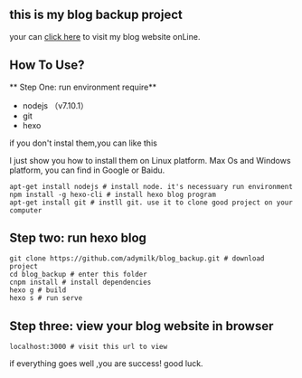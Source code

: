 ## this is my blog backup project

your can [click here](https://blog.adymilk.cn) to visit my blog website onLine.

## How To Use?

** Step One: run environment require**
- nodejs （v7.10.1）
- git
- hexo

if you don't instal them,you can like this

I just show you how to install them on Linux platform. Max Os and Windows platform, you can find in Google or Baidu.

```
apt-get install nodejs # install node. it's necessuary run environment
npm install -g hexo-cli # install hexo blog program
apt-get install git # instll git. use it to clone good project on your computer
```


## Step two: run hexo blog

```
git clone https://github.com/adymilk/blog_backup.git # download project
cd blog_backup # enter this folder
cnpm install # install dependencies
hexo g # build
hexo s # run serve
```

## Step three: view your blog website in browser

```
localhost:3000 # visit this url to view
```

if everything goes well ,you are success! good luck.


